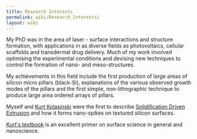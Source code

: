 ```yaml
---
title: Research Interests
permalink: wiki/Research_Interests/
layout: wiki
---
```


My PhD was in the area of laser - surface interactions and structure
formation, with applications in as diverse fields as photovoltaics,
cellular scaffolds and transdermal drug delivery. Much of my work
involved optimising the experimental conditions and devising new
techniques to control the formation of nano- and meso-structures.

My achievements in this field include the first production of large
areas of silicon micro pillars (black-Si), explanations of the various
observed growth modes of the pillars and the first simple,
non-lithographic technique to produce large area ordered arrays of
pillars.

Myself and [Kurt Kolasinski](http://courses.wcupa.edu/kkolasinski/) were
the first to describe [Solidification Driven
Extrusion](/wiki/Solidification_Driven_Extrusion "wikilink") and how it forms
nano-spikes on textured silicon surfaces.

[Kurt's textbook](http://courses.wcupa.edu/kkolasinski/surfacescience/)
is an excellent primer on surface science in general and nanoscience.
